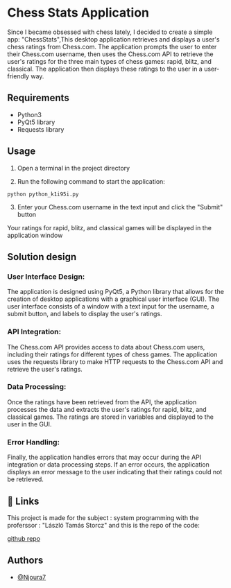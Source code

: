 
# Chess Stats Application

Since I became obsessed with chess lately, I decided to create a simple app: "ChessStats",This desktop application retrieves and displays a user's chess ratings from Chess.com. The application prompts the user to enter their Chess.com username, then uses the Chess.com API to retrieve the user's ratings for the three main types of chess games: rapid, blitz, and classical. The application then displays these ratings to the user in a user-friendly way.
 


## Requirements

 - Python3  
 - PyQt5 library
 - Requests library


## Usage

1. Open a terminal in the project directory

2. Run the following command to start the application:

``
python python_k1i95i.py
``

3. Enter your Chess.com username in the text input and click the "Submit" button

Your ratings for rapid, blitz, and classical games will be displayed in the application window


## Solution design

### User Interface Design: 
The application is designed using PyQt5, a Python library that allows for the creation of desktop applications with a graphical user interface (GUI). The user interface consists of a window with a text input for the username, a submit button, and labels to display the user's ratings.

### API Integration: 
The Chess.com API provides access to data about Chess.com users, including their ratings for different types of chess games. The application uses the requests library to make HTTP requests to the Chess.com API and retrieve the user's ratings.

### Data Processing: 
Once the ratings have been retrieved from the API, the application processes the data and extracts the user's ratings for rapid, blitz, and classical games. The ratings are stored in variables and displayed to the user in the GUI.

### Error Handling: 
Finally, the application handles errors that may occur during the API integration or data processing steps. If an error occurs, the application displays an error message to the user indicating that their ratings could not be retrieved.

## 🔗 Links

This project is made for the subject : system programming with the proferssor : "László Tamás Storcz"
and this is the repo of the code:

[github repo](https://github.com/Njoura7/HW_K1I95I)


## Authors

- [@Njoura7](https://github.com/Njoura7)

